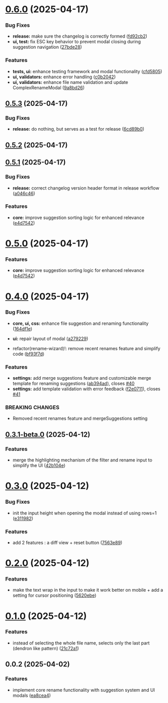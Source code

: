 # [0.6.0](https://github.com/jeansordes/rename-wizard/compare/0.5.3...0.6.0) (2025-04-17)

### Bug Fixes

* **release:** make sure the changelog is correctly formed ([fd92cb2](https://github.com/jeansordes/rename-wizard/commit/fd92cb28db7097434ebe8604070b1f3010e8c708))
* **ui, test:** fix ESC key behavior to prevent modal closing during suggestion navigation ([27bde28](https://github.com/jeansordes/rename-wizard/commit/27bde28cd516e56fadd234351a56e3f7631a0a0e))

### Features

* **tests, ui:** enhance testing framework and modal functionality ([cfd5805](https://github.com/jeansordes/rename-wizard/commit/cfd5805c9e3c41d703dc608c02e65a0125ad9758))
* **ui, validators:** enhance error handling ([c0b2042](https://github.com/jeansordes/rename-wizard/commit/c0b20425044992f16aecc4d870dff11f14c07314))
* **ui, validators:** enhance file name validation and update ComplexRenameModal ([9a8bd26](https://github.com/jeansordes/rename-wizard/commit/9a8bd2662b3c370d22734de857ca7f77321a29a0))

## [0.5.3](https://github.com/jeansordes/rename-wizard/compare/0.5.2...0.5.3) (2025-04-17)

### Bug Fixes

* **release:** do nothing, but serves as a test for release ([6cd89b0](https://github.com/jeansordes/rename-wizard/commit/6cd89b0ede720f8f8092def0cd1bab79b89af7c2))

## [0.5.2](https://github.com/jeansordes/rename-wizard/compare/0.5.1...0.5.2) (2025-04-17)

## [0.5.1](https://github.com/jeansordes/rename-wizard/compare/0.4.0...0.5.1) (2025-04-17)

### Bug Fixes

* **release:** correct changelog version header format in release workflow ([a046c46](https://github.com/jeansordes/rename-wizard/commit/a046c46142a374eff0c31685f3ca4c364c7c0143))

### Features

* **core:** improve suggestion sorting logic for enhanced relevance ([e4d7542](https://github.com/jeansordes/rename-wizard/commit/e4d75428c4e21bb1ad97ed39c1d58079988c7eea))

# [0.5.0](https://github.com/jeansordes/rename-wizard/compare/0.4.0...0.5.0) (2025-04-17)

### Features

* **core:** improve suggestion sorting logic for enhanced relevance ([e4d7542](https://github.com/jeansordes/rename-wizard/commit/e4d75428c4e21bb1ad97ed39c1d58079988c7eea))

# [0.4.0](https://github.com/jeansordes/rename-wizard/compare/0.3.1-beta.0...0.4.0) (2025-04-17)

### Bug Fixes

* **core, ui, css:** enhance file suggestion and renaming functionality ([164df1e](https://github.com/jeansordes/rename-wizard/commit/164df1e756a8a174c87bc3da3888b323508bcf13))
* **ui:** repair layout of modal ([a279229](https://github.com/jeansordes/rename-wizard/commit/a2792294578b99f752571f427ac23f1dd39658d9))

* refactor(rename-wizard)!: remove recent renames feature and simplify code ([bf93f7d](https://github.com/jeansordes/rename-wizard/commit/bf93f7d90af57d703d1b64348e5e87d1d3ab34dc))

### Features

* **settings:** add merge suggestions feature and customizable merge template for renaming suggestions ([ab394ad](https://github.com/jeansordes/rename-wizard/commit/ab394ad825e782b96fcf44010572a1af05299fbe)), closes [#40](https://github.com/jeansordes/rename-wizard/issues/40)
* **settings:** add template validation with error feedback ([f2e0711](https://github.com/jeansordes/rename-wizard/commit/f2e07115a900d5806441fa1abd7a9bb7c08329bc)), closes [#41](https://github.com/jeansordes/rename-wizard/issues/41)

### BREAKING CHANGES

* Removed recent renames feature and mergeSuggestions setting

## [0.3.1-beta.0](https://github.com/jeansordes/rename-wizard/compare/0.3.0...0.3.1-beta.0) (2025-04-12)

### Features

* merge the highlighting mechanism of the filter and rename input to simplify the UI ([42b104e](https://github.com/jeansordes/rename-wizard/commit/42b104e042f0a7d1038c0082f7062ae0860e7980))

# [0.3.0](https://github.com/jeansordes/rename-wizard/compare/0.2.0...0.3.0) (2025-04-12)

### Bug Fixes

* init the input height when opening the modal instead of using rows=1 ([e311982](https://github.com/jeansordes/rename-wizard/commit/e3119824ff8eadf1378e699f44c06f6b8eb33533))

### Features

* add 2 features : a diff view + reset button ([7563e89](https://github.com/jeansordes/rename-wizard/commit/7563e89f5a9d6ca9513cab5f9142e440cfbeddb2))

# [0.2.0](https://github.com/jeansordes/rename-wizard/compare/0.1.0...0.2.0) (2025-04-12)

### Features

* make the text wrap in the input to make it work better on mobile + add a setting for cursor positioning ([5620ebe](https://github.com/jeansordes/rename-wizard/commit/5620ebe1c4c40388cf5ab0941a5be0d37ab5913f))

# [0.1.0](https://github.com/jeansordes/rename-wizard/compare/0.0.2...0.1.0) (2025-04-12)

### Features

* instead of selecting the whole file name, selects only the last part (dendron like pattern) ([21c72a1](https://github.com/jeansordes/rename-wizard/commit/21c72a12964707a023a9a01e05ea81c2aa6c6bcc))

## 0.0.2 (2025-04-02)

### Features

* implement core rename functionality with suggestion system and UI modals ([ea8cea4](https://github.com/jeansordes/rename-wizard/commit/ea8cea47c603484841e7c9b7e35f95eb9a125103))
